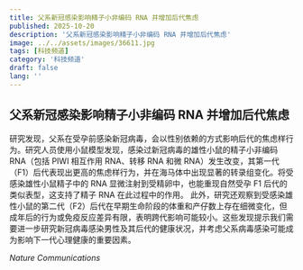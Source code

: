 ```yaml
---
title: 父系新冠感染影响精子小非编码 RNA 并增加后代焦虑
published: 2025-10-20
description: '父系新冠感染影响精子小非编码 RNA 并增加后代焦虑'
image: ../../assets/images/36611.jpg
tags: [科技频道]
category: '科技频道'
draft: false
lang: ''
---
```


## 父系新冠感染影响精子小非编码 RNA 并增加后代焦虑

研究发现，父系在受孕前感染新冠病毒，会以性别依赖的方式影响后代的焦虑样行为。研究人员使用小鼠模型发现，感染过新冠病毒的雄性小鼠的精子小非编码 RNA（包括 PIWI 相互作用 RNA、转移 RNA 和微 RNA）发生改变，其第一代（F1）后代表现出更高的焦虑样行为，并在海马体中出现显著的转录组变化。将受感染雄性小鼠精子中的 RNA 显微注射到受精卵中，也能重现自然受孕 F1 后代的类似表型，这支持了精子 RNA 在此过程中的作用。
此外，研究还观察到受感染雄性小鼠的第二代（F2）后代在早期生命阶段的体重和产仔数上存在细微变化，但成年后的行为或免疫反应差异有限，表明跨代影响可能较小。这些发现提示我们需要进一步研究新冠病毒感染男性及其后代的健康状况，并考虑父系病毒感染可能成为影响下一代心理健康的重要因素。

*Nature Communications*
